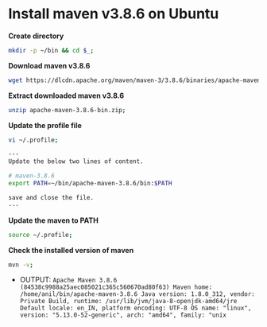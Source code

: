 # Install maven v3.8.6 on Ubuntu

**Create directory**

```bash
mkdir -p ~/bin && cd $_;
```

**Download maven v3.8.6**

```bash
wget https://dlcdn.apache.org/maven/maven-3/3.8.6/binaries/apache-maven-3.8.6-bin.zip;
```

**Extract downloaded maven v3.8.6**

```bash
unzip apache-maven-3.8.6-bin.zip;
```

**Update the profile file**

```bash
vi ~/.profile;

---
Update the below two lines of content.

# maven-3.8.6
export PATH=~/bin/apache-maven-3.8.6/bin:$PATH

save and close the file.
---
```

**Update the maven to PATH**

```bash
source ~/.profile;
```

**Check the installed version of maven**

```bash
mvn -v;
```

- OUTPUT: `Apache Maven 3.8.6 (84538c9988a25aec085021c365c560670ad80f63)
Maven home: /home/anil/bin/apache-maven-3.8.6
Java version: 1.8.0_312, vendor: Private Build, runtime: /usr/lib/jvm/java-8-openjdk-amd64/jre
Default locale: en_IN, platform encoding: UTF-8
OS name: "linux", version: "5.13.0-52-generic", arch: "amd64", family: "unix`
